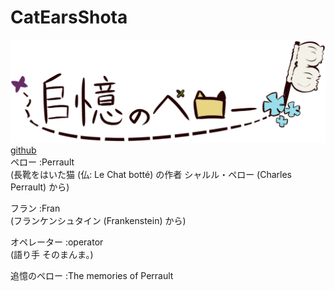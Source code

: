 # CatEarsShota

![title](./Document/LOGO.png)  
[github](https://github.com/KURO-Games/CatEarsShota.git)  
ペロー :Perrault  
(長靴をはいた猫 (仏: Le Chat botté) の作者 シャルル・ペロー (Charles Perrault) から)  
  
フラン :Fran  
(フランケンシュタイン (Frankenstein) から)  
  
オペレーター :operator  
(語り手 そのまんま。)  
  
追憶のペロー :The memories of Perrault  
